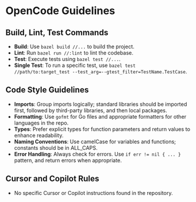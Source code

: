 # OpenCode Guidelines

## Build, Lint, Test Commands
- **Build**: Use `bazel build //...` to build the project.
- **Lint**: Run `bazel run //:lint` to lint the codebase.
- **Test**: Execute tests using `bazel test //...`.
- **Single Test**: To run a specific test, use `bazel test //path/to:target_test --test_arg=--gtest_filter=TestName.TestCase`.

## Code Style Guidelines
- **Imports**: Group imports logically; standard libraries should be imported first, followed by third-party libraries, and then local packages.
- **Formatting**: Use `gofmt` for Go files and appropriate formatters for other languages in the repo.
- **Types**: Prefer explicit types for function parameters and return values to enhance readability.
- **Naming Conventions**: Use camelCase for variables and functions; constants should be in ALL_CAPS.
- **Error Handling**: Always check for errors. Use `if err != nil { ... }` pattern, and return errors when appropriate.

## Cursor and Copilot Rules
- No specific Cursor or Copilot instructions found in the repository.